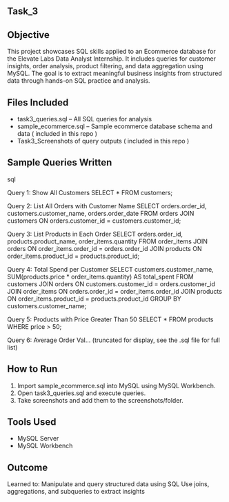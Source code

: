 ## Task_3

## Objective

This project showcases SQL skills applied to an Ecommerce database for the Elevate Labs Data Analyst Internship. It includes queries for customer insights, order analysis, product filtering, and data aggregation using MySQL. The goal is to extract meaningful business insights from structured data through hands-on SQL practice and analysis.

## Files Included

- task3_queries.sql – All SQL queries for analysis
- sample_ecommerce.sql – Sample ecommerce database schema and data ( included in this repo )
- Task3_Screenshots  of query outputs ( included in this repo )

##  Sample Queries Written

sql

 Query 1: Show All Customers
SELECT * FROM customers;

Query 2: List All Orders with Customer Name
SELECT 
    orders.order_id,
    customers.customer_name,
    orders.order_date
FROM orders
JOIN customers ON orders.customer_id = customers.customer_id;

Query 3: List Products in Each Order
SELECT 
    orders.order_id,
    products.product_name,
    order_items.quantity
FROM order_items
JOIN orders ON order_items.order_id = orders.order_id
JOIN products ON order_items.product_id = products.product_id;

Query 4: Total Spend per Customer
SELECT 
    customers.customer_name,
    SUM(products.price * order_items.quantity) AS total_spent
FROM customers
JOIN orders ON customers.customer_id = orders.customer_id
JOIN order_items ON orders.order_id = order_items.order_id
JOIN products ON order_items.product_id = products.product_id
GROUP BY customers.customer_name;

Query 5: Products with Price Greater Than 50
SELECT * FROM products
WHERE price > 50;

Query 6: Average Order Val...
(truncated for display, see the .sql file for full list)

## How to Run

1. Import sample_ecommerce.sql into MySQL using MySQL Workbench.
2. Open task3_queries.sql and execute queries.
3. Take screenshots and add them to the screenshots/folder.

## Tools Used

- MySQL Server
- MySQL Workbench

## Outcome

Learned to: 
Manipulate and query structured data using SQL
Use joins, aggregations, and subqueries to extract insights
